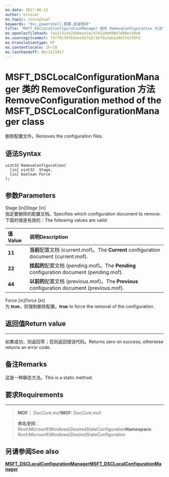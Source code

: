 ```yaml
---
ms.date: 2017-06-12
author: eslesar
ms.topic: conceptual
keywords: "dsc,powershell,配置,安装程序"
title: "MSFT_DSCLocalConfigurationManager 类的 RemoveConfiguration 方法"
ms.openlocfilehash: faa113c442b80eea3ac474220b098b7d80ec50a8
ms.sourcegitcommit: 75f70c7df01eea5e7a2c16f9a3ab1dd437a1f8fd
ms.translationtype: HT
ms.contentlocale: zh-CN
ms.lasthandoff: 06/12/2017
---
```

# <a name="removeconfiguration-method-of-the-msftdsclocalconfigurationmanager-class"></a><span data-ttu-id="2072f-103">MSFT_DSCLocalConfigurationManager 类的 RemoveConfiguration 方法</span><span class="sxs-lookup"><span data-stu-id="2072f-103">RemoveConfiguration method of the MSFT_DSCLocalConfigurationManager class</span></span>

<span data-ttu-id="2072f-104">删除配置文件。</span><span class="sxs-lookup"><span data-stu-id="2072f-104">Removes the configuration files.</span></span>

<a name="syntax"></a><span data-ttu-id="2072f-105">语法</span><span class="sxs-lookup"><span data-stu-id="2072f-105">Syntax</span></span>
------

```mof
uint32 RemoveConfiguration(
  [in] uint32  Stage,
  [in] boolean Force
);
```

<a name="parameters"></a><span data-ttu-id="2072f-106">参数</span><span class="sxs-lookup"><span data-stu-id="2072f-106">Parameters</span></span>
----------

<span data-ttu-id="2072f-107">Stage \[in\]</span><span class="sxs-lookup"><span data-stu-id="2072f-107">*Stage* \[in\]</span></span>  
<span data-ttu-id="2072f-108">指定要删除的配置文档。</span><span class="sxs-lookup"><span data-stu-id="2072f-108">Specifies which configuration document to remove.</span></span> <span data-ttu-id="2072f-109">下面的值是有效的：</span><span class="sxs-lookup"><span data-stu-id="2072f-109">The following values are valid:</span></span>

|<span data-ttu-id="2072f-110">值</span><span class="sxs-lookup"><span data-stu-id="2072f-110">Value</span></span> |<span data-ttu-id="2072f-111">说明</span><span class="sxs-lookup"><span data-stu-id="2072f-111">Description</span></span> |
|:--- |:---|
|<span data-ttu-id="2072f-112">**1**</span><span class="sxs-lookup"><span data-stu-id="2072f-112">**1**</span></span> | <span data-ttu-id="2072f-113">**当前**配置文档 (current.mof)。</span><span class="sxs-lookup"><span data-stu-id="2072f-113">The **Current** configuration document (current.mof).</span></span> |
|<span data-ttu-id="2072f-114">**2**</span><span class="sxs-lookup"><span data-stu-id="2072f-114">**2**</span></span> | <span data-ttu-id="2072f-115">**挂起的**配置文档 (pending.mof)。</span><span class="sxs-lookup"><span data-stu-id="2072f-115">The **Pending** configuration document (pending.mof).</span></span>  |
|<span data-ttu-id="2072f-116">**4**</span><span class="sxs-lookup"><span data-stu-id="2072f-116">**4**</span></span> | <span data-ttu-id="2072f-117">**以前的**配置文档 (previous.mof)。</span><span class="sxs-lookup"><span data-stu-id="2072f-117">The **Previous** configuration document (previous.mof).</span></span> |

<span data-ttu-id="2072f-118">Force \[in\]</span><span class="sxs-lookup"><span data-stu-id="2072f-118">*Force* \[in\]</span></span>  
<span data-ttu-id="2072f-119">为 **true**，则强制删除配置。</span><span class="sxs-lookup"><span data-stu-id="2072f-119">**true** to force the removal of the configuration.</span></span>

## <a name="return-value"></a><span data-ttu-id="2072f-120">返回值</span><span class="sxs-lookup"><span data-stu-id="2072f-120">Return value</span></span>
------------

<span data-ttu-id="2072f-121">如果成功，则返回零；否则返回错误代码。</span><span class="sxs-lookup"><span data-stu-id="2072f-121">Returns zero on success; otherwise returns an error code.</span></span>

## <a name="remarks"></a><span data-ttu-id="2072f-122">备注</span><span class="sxs-lookup"><span data-stu-id="2072f-122">Remarks</span></span>

<span data-ttu-id="2072f-123">这是一种静态方法。</span><span class="sxs-lookup"><span data-stu-id="2072f-123">This is a static method.</span></span>

## <a name="requirements"></a><span data-ttu-id="2072f-124">要求</span><span class="sxs-lookup"><span data-stu-id="2072f-124">Requirements</span></span>
------------
><span data-ttu-id="2072f-125">**MOF：** DscCore.mof</span><span class="sxs-lookup"><span data-stu-id="2072f-125">**MOF:** DscCore.mof</span></span>

><span data-ttu-id="2072f-126">**命名空间**：Root\Microsoft\Windows\DesiredStateConfiguration</span><span class="sxs-lookup"><span data-stu-id="2072f-126">**Namespace**: Root\Microsoft\Windows\DesiredStateConfiguration</span></span>


## <a name="see-also"></a><span data-ttu-id="2072f-127">另请参阅</span><span class="sxs-lookup"><span data-stu-id="2072f-127">See also</span></span>


[<span data-ttu-id="2072f-128">**MSFT_DSCLocalConfigurationManager**</span><span class="sxs-lookup"><span data-stu-id="2072f-128">**MSFT_DSCLocalConfigurationManager**</span></span>](msft-dsclocalconfigurationmanager.md)


 

 



